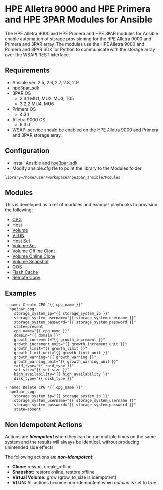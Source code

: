 # HPE Alletra 9000 and HPE Primera and HPE 3PAR Modules for Ansible

The HPE Alletra 9000 and HPE Primera and HPE 3PAR modules for Ansible enable automation of storage provisioning for the HPE Alletra 9000 and Primera and 3PAR array. The modules use the HPE Alletra 9000 and Primera and 3PAR SDK for Python to communicate with the storage array over the WSAPI REST interface.

## Requirements
* Ansible ver. 2.5, 2.6, 2.7, 2.8, 2.9
* [hpe3par_sdk](https://pypi.org/project/hpe3par_sdk/)
* 3PAR OS
  * 3.3.1 MU1, MU2, MU3, T05
  * 3.2.2 MU4, MU6 
* Primera OS
  * 4.3.1
* Alletra 9000 OS
  * 9.3.0
* WSAPI service should be enabled on the HPE Alletra 9000 and Primera and 3PAR storage array.

## Configuration
* Install Ansible and [hpe3par_sdk](https://pypi.org/project/hpe3par_sdk/)
* Modify ansible.cfg file to point the library to the Modules folder
```
library=/home/user/workspace/hpe3par_ansible/Modules
```

## Modules
This is developed as a set of modules and example playbooks to provision the following:
* [CPG](Modules/readme.md#hpe3par_cpg---manage-hpe-3par-and-primera-cpg)
* [Host](Modules/readme.md#hpe3par_host---manage-hpe-3par-and-primera-host)
* [Volume](Modules/readme.md#hpe3par_volume---manage-hpe-3par-and-primera-volume)
* [VLUN](Modules/readme.md#hpe3par_vlun---manage-hpe-3par-and-primera-vlun)
* [Host Set](Modules/readme.md#hpe3par_hostset---manage-hpe-3par-and-primera-host-set)
* [Volume Set](Modules/readme.md#hpe3par_volumeset---manage-hpe-3par-and-primera-volume-set)
* [Volume Offline Clone](Modules/readme.md#hpe3par_offline_clone---manage-hpe-3par-and-primera-offline-clone)
* [Volume Online Clone](Modules/readme.md#hpe3par_online_clone---manage-hpe-3par-and-primera-online-clone)
* [Volume Snapshot](Modules/readme.md#hpe3par_snapshot---manage-hpe-3par-and-primera-snapshots)
* [QOS](Modules/readme.md#hpe3par_qos---manage-hpe-3par-and-primera-qos-rules)
* [Flash Cache](Modules/readme.md#hpe3par_flash_cache---manage-hpe-3par-and-primera-flash-cache)
* [Remote Copy](Modules/readme.md#hpe3par_remote_copy---manage-hpe-3par-and-primera-remote-copy)


## Examples
``` {.sourceCode .yaml}
- name: Create CPG "{{ cpg_name }}"
  hpe3par_cpg:
    storage_system_ip="{{ storage_system_ip }}"
    storage_system_username="{{ storage_system_username }}"
    storage_system_password="{{ storage_system_password }}"
    state=present
    cpg_name="{{ cpg_name }}"
    domain="{{ domain }}"
    growth_increment="{{ growth_increment }}"
    growth_increment_unit="{{ growth_increment_unit }}"
    growth_limit="{{ growth_limit }}"
    growth_limit_unit="{{ growth_limit_unit }}"
    growth_warning="{{ growth_warning }}"
    growth_warning_unit="{{ growth_warning_unit }}"
    raid_type="{{ raid_type }}"
    set_size="{{ set_size }}"
    high_availability="{{ high_availability }}"
    disk_type="{{ disk_type }}"

- name: Delete CPG "{{ cpg_name }}"
  hpe3par_cpg:
    storage_system_ip="{{ storage_system_ip }}"
    storage_system_username="{{ storage_system_username }}"
    storage_system_password="{{ storage_system_password }}"
    state=absent
```
    
## Non Idempotent Actions

Actions are **_Idempotent_** when they can be run multiple times on the same system and the results will always be identical, without producing unintended side effects.

The following actions are **_non-idempotent_**:

- **Clone:** resync, create_offline
- **Snapshot:** restore online, restore offline
- **Virtual Volume:** grow (grow_to_size is idempotent)
- **VLUN:** All actions become non-idempotent when <em>autolun</em> is set to <em>true</em>

